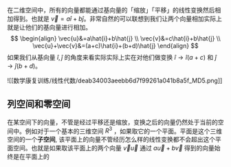 在二维空间中，所有的向量都能通过基向量的「缩放」「平移」的线性变换然后相加得到。也就是 $\vec{v}=a\hat{i}+b\hat{j}$。非常自然的可以联想到我们让两个向量相加实际上就是让他们的基向量进行相加。
$$
\begin{align}
\vec{u}&=a\hat{i}+b\hat{j} \\
\vec{v}&=c\hat{i}+b\hat{j} \\
\vec{u}+\vec{v}&=(a+c)\hat{i}+(b+d)\hat{j}
\end{align}
$$
如果我们从基向量 $\hat{i},\hat{j}$ 的角度来看实际实际上实在对他们做变换 $\hat{i}\to \hat{i}(a+c)$ 和 $\hat{j}\to \hat{j}(b+d)$。

![[数学康复训练/线性代数/deab34003aeebb6d7f99261a041b8a5f_MD5.png]]

## 列空间和零空间
在某空间下的向量，不管是经过平移还是缩放，变换之后的向量仍然处于当前的空间中。例如对于一个基本的三维空间 $R^3$ ，如果取它的一个平面。平面是这个三维空间的一个**子空间**, 该平面上的向量不管经历怎么样的线性变换都不会超出这个平面空间。也就是如果取该平面上的两个向量 $\vec{v}\vec{u}$ 通过 $a\vec{u}+b\vec{v}$ 得到的向量始终是在平面上的